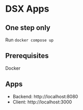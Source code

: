 # DSX Apps

## One step only

Run `docker compose up`

## Prerequisites

Docker

## Apps

- Backend: http://localhost:8080
- Client: http://localhost:3000
